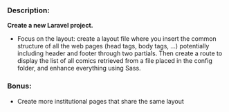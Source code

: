 ### Description:
**Create a new Laravel project.** 
- Focus on the layout: create a layout file where you insert the common structure of all the web pages (head tags, body tags, ...) potentially including header and footer through two partials. Then create a route to display the list of all comics retrieved from a file placed in the config folder, and enhance everything using Sass. 
### Bonus: 
- Create more institutional pages that share the same layout
